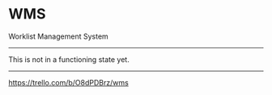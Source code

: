 # WMS
Worklist Management System
*******************************************
This is not in a functioning state yet.
*******************************************
https://trello.com/b/O8dPDBrz/wms
